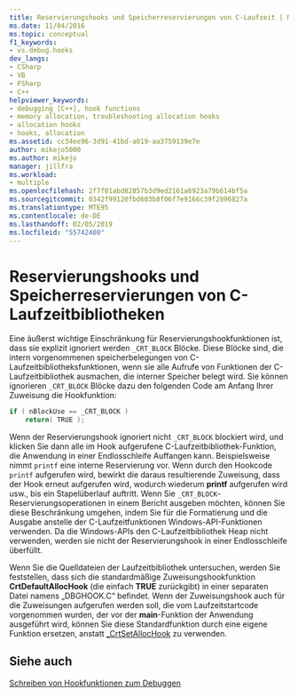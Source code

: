 ```yaml
---
title: Reservierungshooks und Speicherreservierungen von C-Laufzeit | Microsoft-Dokumentation
ms.date: 11/04/2016
ms.topic: conceptual
f1_keywords:
- vs.debug.hooks
dev_langs:
- CSharp
- VB
- FSharp
- C++
helpviewer_keywords:
- debugging [C++], hook functions
- memory allocation, troubleshooting allocation hooks
- allocation hooks
- hooks, allocation
ms.assetid: cc34ee96-3d91-41bd-a019-aa3759139e7e
author: mikejo5000
ms.author: mikejo
manager: jillfra
ms.workload:
- multiple
ms.openlocfilehash: 2f7f81abd82857b3d9ed2161a6923a79b614bf5a
ms.sourcegitcommit: 0342f99120fbd603b8f06f7e9166c39f2896827a
ms.translationtype: MTE95
ms.contentlocale: de-DE
ms.lasthandoff: 02/05/2019
ms.locfileid: "55742400"
---
```

# <a name="allocation-hooks-and-c-run-time-memory-allocations"></a>Reservierungshooks und Speicherreservierungen von C-Laufzeitbibliotheken
Eine äußerst wichtige Einschränkung für Reservierungshookfunktionen ist, dass sie explizit ignoriert werden `_CRT_BLOCK` Blöcke. Diese Blöcke sind, die intern vorgenommenen speicherbelegungen von C-Laufzeitbibliotheksfunktionen, wenn sie alle Aufrufe von Funktionen der C-Laufzeitbibliothek ausmachen, die interner Speicher belegt wird. Sie können ignorieren `_CRT_BLOCK` Blöcke dazu den folgenden Code am Anfang Ihrer Zuweisung die Hookfunktion:

```cpp
if ( nBlockUse == _CRT_BLOCK )
    return( TRUE );
```

Wenn der Reservierungshook ignoriert nicht `_CRT_BLOCK` blockiert wird, und klicken Sie dann alle im Hook aufgerufene C-Laufzeitbibliothek-Funktion, die Anwendung in einer Endlosschleife Auffangen kann. Beispielsweise nimmt `printf` eine interne Reservierung vor. Wenn durch den Hookcode `printf` aufgerufen wird, bewirkt die daraus resultierende Zuweisung, dass der Hook erneut aufgerufen wird, wodurch wiederum **printf** aufgerufen wird usw., bis ein Stapelüberlauf auftritt. Wenn Sie `_CRT_BLOCK`-Reservierungsoperationen in einem Bericht ausgeben möchten, können Sie diese Beschränkung umgehen, indem Sie für die Formatierung und die Ausgabe anstelle der C-Laufzeitfunktionen Windows-API-Funktionen verwenden. Da die Windows-APIs den C-Laufzeitbibliothek Heap nicht verwenden, werden sie nicht der Reservierungshook in einer Endlosschleife überfüllt.

Wenn Sie die Quelldateien der Laufzeitbibliothek untersuchen, werden Sie feststellen, dass sich die standardmäßige Zuweisungshookfunktion **CrtDefaultAllocHook** (die einfach **TRUE** zurückgibt) in einer separaten Datei namens „DBGHOOK.C“ befindet. Wenn der Zuweisungshook auch für die Zuweisungen aufgerufen werden soll, die vom Laufzeitstartcode vorgenommen wurden, der vor der **main**-Funktion der Anwendung ausgeführt wird, können Sie diese Standardfunktion durch eine eigene Funktion ersetzen, anstatt [_CrtSetAllocHook](/cpp/c-runtime-library/reference/crtsetallochook) zu verwenden.

## <a name="see-also"></a>Siehe auch
[Schreiben von Hookfunktionen zum Debuggen](../debugger/debug-hook-function-writing.md)
